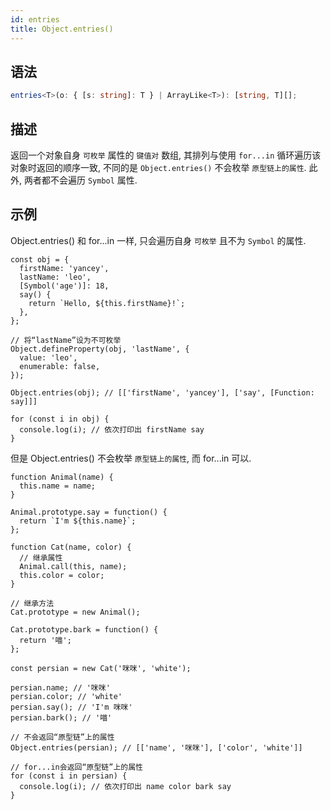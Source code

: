 ```yaml
---
id: entries
title: Object.entries()
---
```


## 语法

```ts
entries<T>(o: { [s: string]: T } | ArrayLike<T>): [string, T][];
```

## 描述

返回一个对象自身 `可枚举` 属性的 `键值对` 数组, 其排列与使用 `for...in` 循环遍历该对象时返回的顺序一致, 不同的是 `Object.entries()` 不会枚举 `原型链上的属性`. 此外, 两者都不会遍历 `Symbol` 属性.

## 示例

Object.entries() 和 for...in 一样, 只会遍历自身 `可枚举` 且不为 `Symbol` 的属性.

```js{4,12}
const obj = {
  firstName: 'yancey',
  lastName: 'leo',
  [Symbol('age')]: 18,
  say() {
    return `Hello, ${this.firstName}!`;
  },
};

// 将“lastName”设为不可枚举
Object.defineProperty(obj, 'lastName', {
  value: 'leo',
  enumerable: false,
});

Object.entries(obj); // [['firstName', 'yancey'], ['say', [Function: say]]]

for (const i in obj) {
  console.log(i); // 依次打印出 firstName say
}
```

但是 Object.entries() 不会枚举 `原型链上的属性`, 而 for...in 可以.

```js{5,18}
function Animal(name) {
  this.name = name;
}

Animal.prototype.say = function() {
  return `I'm ${this.name}`;
};

function Cat(name, color) {
  // 继承属性
  Animal.call(this, name);
  this.color = color;
}

// 继承方法
Cat.prototype = new Animal();

Cat.prototype.bark = function() {
  return '喵';
};

const persian = new Cat('咪咪', 'white');

persian.name; // '咪咪'
persian.color; // 'white'
persian.say(); // 'I'm 咪咪'
persian.bark(); // '喵'

// 不会返回“原型链”上的属性
Object.entries(persian); // [['name', '咪咪'], ['color', 'white']]

// for...in会返回“原型链”上的属性
for (const i in persian) {
  console.log(i); // 依次打印出 name color bark say
}
```